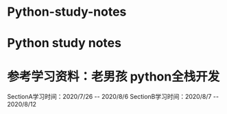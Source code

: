 # Python-study-notes
# Python study notes
# 参考学习资料：老男孩 python全栈开发
SectionA学习时间：2020/7/26 -- 2020/8/6
SectionB学习时间：2020/8/7 -- 2020/8/12
